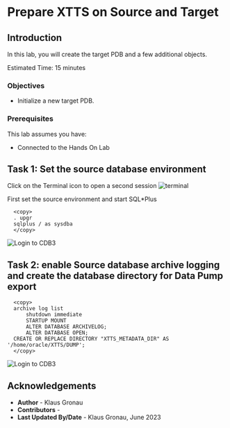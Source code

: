 # Prepare XTTS on Source and Target  

## Introduction

In this lab, you will create the target PDB and a few additional objects.

Estimated Time: 15 minutes

### Objectives

- Initialize a new target PDB.

### Prerequisites

This lab assumes you have:

- Connected to the Hands On Lab

## Task 1: Set the source database environment

Click on the Terminal icon to open a second session
![terminal](./images/Terminal.png " ")

First set the source environment and start SQL*Plus

  ```
    <copy>
    . upgr
    sqlplus / as sysdba
    </copy>
 ```

![Login to CDB3](./images/Source_UPGR_env_sqlplus.png " ")


## Task 2: enable Source database archive logging and create the database directory for Data Pump export


  ```
    <copy>
    archive log list
		shutdown immediate
		STARTUP MOUNT
		ALTER DATABASE ARCHIVELOG;
		ALTER DATABASE OPEN;
    CREATE OR REPLACE DIRECTORY "XTTS_METADATA_DIR" AS '/home/oracle/XTTS/DUMP';
    </copy>
  ```


![Login to CDB3](./images/enable_archive_logging.png " ")





## Acknowledgements
* **Author** - Klaus Gronau
* **Contributors** -  
* **Last Updated By/Date** - Klaus Gronau, June 2023
